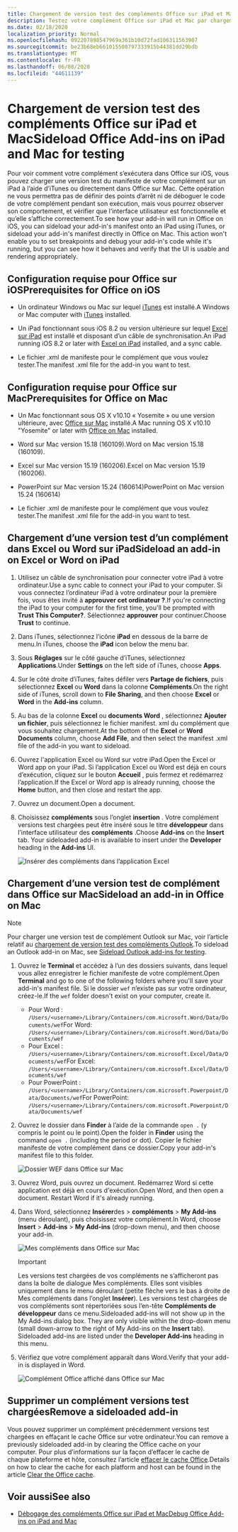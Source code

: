 ```yaml
---
title: Chargement de version test des compléments Office sur iPad et Mac
description: Testez votre complément Office sur iPad et Mac par chargement
ms.date: 02/18/2020
localization_priority: Normal
ms.openlocfilehash: 092207898547969a361b10d72fad106311563907
ms.sourcegitcommit: be23b68eb661015508797333915b44381dd29bdb
ms.translationtype: MT
ms.contentlocale: fr-FR
ms.lasthandoff: 06/08/2020
ms.locfileid: "44611139"
---
```

# <a name="sideload-office-add-ins-on-ipad-and-mac-for-testing"></a><span data-ttu-id="2e535-103">Chargement de version test des compléments Office sur iPad et Mac</span><span class="sxs-lookup"><span data-stu-id="2e535-103">Sideload Office Add-ins on iPad and Mac for testing</span></span>

<span data-ttu-id="2e535-p101">Pour voir comment votre complément s’exécutera dans Office sur iOS, vous pouvez charger une version test du manifeste de votre complément sur un iPad à l’aide d’iTunes ou directement dans Office sur Mac. Cette opération ne vous permettra pas de définir des points d’arrêt ni de déboguer le code de votre complément pendant son exécution, mais vous pourrez observer son comportement, et vérifier que l’interface utilisateur est fonctionnelle et qu’elle s’affiche correctement.</span><span class="sxs-lookup"><span data-stu-id="2e535-p101">To see how your add-in will run in Office on iOS, you can sideload your add-in's manifest onto an iPad using iTunes, or sideload your add-in's manifest directly in Office on Mac. This action won't enable you to set breakpoints and debug your add-in's code while it's running, but you can see how it behaves and verify that the UI is usable and rendering appropriately.</span></span>

## <a name="prerequisites-for-office-on-ios"></a><span data-ttu-id="2e535-106">Configuration requise pour Office sur iOS</span><span class="sxs-lookup"><span data-stu-id="2e535-106">Prerequisites for Office on iOS</span></span>

- <span data-ttu-id="2e535-107">Un ordinateur Windows ou Mac sur lequel [iTunes](https://www.apple.com/itunes/download/) est installé.</span><span class="sxs-lookup"><span data-stu-id="2e535-107">A Windows or Mac computer with [iTunes](https://www.apple.com/itunes/download/) installed.</span></span>

- <span data-ttu-id="2e535-108">Un iPad fonctionnant sous iOS 8.2 ou version ultérieure sur lequel [Excel sur iPad](https://itunes.apple.com/us/app/microsoft-excel/id586683407?mt=8) est installé et disposant d’un câble de synchronisation.</span><span class="sxs-lookup"><span data-stu-id="2e535-108">An iPad running iOS 8.2 or later with [Excel on iPad](https://itunes.apple.com/us/app/microsoft-excel/id586683407?mt=8) installed, and a sync cable.</span></span>

- <span data-ttu-id="2e535-109">Le fichier .xml de manifeste pour le complément que vous voulez tester.</span><span class="sxs-lookup"><span data-stu-id="2e535-109">The manifest .xml file for the add-in you want to test.</span></span>

## <a name="prerequisites-for-office-on-mac"></a><span data-ttu-id="2e535-110">Configuration requise pour Office sur Mac</span><span class="sxs-lookup"><span data-stu-id="2e535-110">Prerequisites for Office on Mac</span></span>

- <span data-ttu-id="2e535-111">Un Mac fonctionnant sous OS X v10.10 « Yosemite » ou une version ultérieure, avec [Office sur Mac](https://products.office.com/buy/compare-microsoft-office-products?tab=omac) installé.</span><span class="sxs-lookup"><span data-stu-id="2e535-111">A Mac running OS X v10.10 "Yosemite" or later with [Office on Mac](https://products.office.com/buy/compare-microsoft-office-products?tab=omac) installed.</span></span>

- <span data-ttu-id="2e535-112">Word sur Mac version 15.18 (160109).</span><span class="sxs-lookup"><span data-stu-id="2e535-112">Word on Mac version 15.18 (160109).</span></span>

- <span data-ttu-id="2e535-113">Excel sur Mac version 15.19 (160206).</span><span class="sxs-lookup"><span data-stu-id="2e535-113">Excel on Mac version 15.19 (160206).</span></span>

- <span data-ttu-id="2e535-114">PowerPoint sur Mac version 15.24 (160614)</span><span class="sxs-lookup"><span data-stu-id="2e535-114">PowerPoint on Mac version 15.24 (160614)</span></span>

- <span data-ttu-id="2e535-115">Le fichier .xml de manifeste pour le complément que vous voulez tester.</span><span class="sxs-lookup"><span data-stu-id="2e535-115">The manifest .xml file for the add-in you want to test.</span></span>

## <a name="sideload-an-add-in-on-excel-or-word-on-ipad"></a><span data-ttu-id="2e535-116">Chargement d’une version test d’un complément dans Excel ou Word sur iPad</span><span class="sxs-lookup"><span data-stu-id="2e535-116">Sideload an add-in on Excel or Word on iPad</span></span>

1. <span data-ttu-id="2e535-117">Utilisez un câble de synchronisation pour connecter votre iPad à votre ordinateur.</span><span class="sxs-lookup"><span data-stu-id="2e535-117">Use a sync cable to connect your iPad to your computer.</span></span> <span data-ttu-id="2e535-118">Si vous connectez l’ordinateur iPad à votre ordinateur pour la première fois, vous êtes invité à **approuver cet ordinateur ?**.</span><span class="sxs-lookup"><span data-stu-id="2e535-118">If you're connecting the iPad to your computer for the first time, you'll be prompted with **Trust This Computer?**.</span></span> <span data-ttu-id="2e535-119">Sélectionnez **approuver** pour continuer.</span><span class="sxs-lookup"><span data-stu-id="2e535-119">Choose **Trust** to continue.</span></span>

2. <span data-ttu-id="2e535-120">Dans iTunes, sélectionnez l’icône **iPad** en dessous de la barre de menu.</span><span class="sxs-lookup"><span data-stu-id="2e535-120">In iTunes, choose the **iPad** icon below the menu bar.</span></span>

3. <span data-ttu-id="2e535-121">Sous **Réglages** sur le côté gauche d’iTunes, sélectionnez **Applications**.</span><span class="sxs-lookup"><span data-stu-id="2e535-121">Under **Settings** on the left side of iTunes, choose **Apps**.</span></span>

4. <span data-ttu-id="2e535-122">Sur le côté droite d’iTunes, faites défiler vers **Partage de fichiers**, puis sélectionnez **Excel** ou **Word** dans la colonne **Compléments**.</span><span class="sxs-lookup"><span data-stu-id="2e535-122">On the right side of iTunes, scroll down to **File Sharing**, and then choose **Excel** or **Word** in the **Add-ins** column.</span></span>

5. <span data-ttu-id="2e535-123">Au bas de la colonne **Excel** ou **documents Word** , sélectionnez **Ajouter un fichier**, puis sélectionnez le fichier manifest. xml du complément que vous souhaitez chargement.</span><span class="sxs-lookup"><span data-stu-id="2e535-123">At the bottom of the **Excel** or **Word Documents** column, choose **Add File**, and then select the manifest .xml file of the add-in you want to sideload.</span></span>

6. <span data-ttu-id="2e535-124">Ouvrez l'application Excel ou Word sur votre iPad.</span><span class="sxs-lookup"><span data-stu-id="2e535-124">Open the Excel or Word app on your iPad.</span></span> <span data-ttu-id="2e535-125">Si l’application Excel ou Word est déjà en cours d’exécution, cliquez sur le bouton **Accueil** , puis fermez et redémarrez l’application.</span><span class="sxs-lookup"><span data-stu-id="2e535-125">If the Excel or Word app is already running, choose the **Home** button, and then close and restart the app.</span></span>

7. <span data-ttu-id="2e535-126">Ouvrez un document.</span><span class="sxs-lookup"><span data-stu-id="2e535-126">Open a document.</span></span>

8. <span data-ttu-id="2e535-127">Choisissez **compléments** sous l’onglet **insertion** . Votre complément versions test chargées peut être inséré sous le titre **développeur** dans l’interface utilisateur des **compléments** .</span><span class="sxs-lookup"><span data-stu-id="2e535-127">Choose **Add-ins** on the **Insert** tab. Your sideloaded add-in is available to insert under the **Developer** heading in the **Add-ins** UI.</span></span>

    ![Insérer des compléments dans l’application Excel](../images/excel-insert-add-in.png)

## <a name="sideload-an-add-in-in-office-on-mac"></a><span data-ttu-id="2e535-129">Chargement d’une version test de complément dans Office sur Mac</span><span class="sxs-lookup"><span data-stu-id="2e535-129">Sideload an add-in in Office on Mac</span></span>

> [!NOTE]
> <span data-ttu-id="2e535-130">Pour charger une version test de complément Outlook sur Mac, voir l’article relatif au [chargement de version test des compléments Outlook](../outlook/sideload-outlook-add-ins-for-testing.md).</span><span class="sxs-lookup"><span data-stu-id="2e535-130">To sideload an Outlook add-in on Mac, see [Sideload Outlook add-ins for testing](../outlook/sideload-outlook-add-ins-for-testing.md).</span></span>

1. <span data-ttu-id="2e535-131">Ouvrez le **Terminal** et accédez à l’un des dossiers suivants, dans lequel vous allez enregistrer le fichier manifeste de votre complément.</span><span class="sxs-lookup"><span data-stu-id="2e535-131">Open **Terminal** and go to one of the following folders where you'll save your add-in's manifest file.</span></span> <span data-ttu-id="2e535-132">Si le dossier `wef` n’existe pas sur votre ordinateur, créez-le.</span><span class="sxs-lookup"><span data-stu-id="2e535-132">If the `wef` folder doesn't exist on your computer, create it.</span></span>

    - <span data-ttu-id="2e535-133">Pour Word : `/Users/<username>/Library/Containers/com.microsoft.Word/Data/Documents/wef`</span><span class="sxs-lookup"><span data-stu-id="2e535-133">For Word:  `/Users/<username>/Library/Containers/com.microsoft.Word/Data/Documents/wef`</span></span>    
    - <span data-ttu-id="2e535-134">Pour Excel : `/Users/<username>/Library/Containers/com.microsoft.Excel/Data/Documents/wef`</span><span class="sxs-lookup"><span data-stu-id="2e535-134">For Excel:  `/Users/<username>/Library/Containers/com.microsoft.Excel/Data/Documents/wef`</span></span>
    - <span data-ttu-id="2e535-135">Pour PowerPoint : `/Users/<username>/Library/Containers/com.microsoft.Powerpoint/Data/Documents/wef`</span><span class="sxs-lookup"><span data-stu-id="2e535-135">For PowerPoint: `/Users/<username>/Library/Containers/com.microsoft.Powerpoint/Data/Documents/wef`</span></span>

2. <span data-ttu-id="2e535-136">Ouvrez le dossier dans **Finder** à l’aide de la commande `open .` (y compris le point ou le point).</span><span class="sxs-lookup"><span data-stu-id="2e535-136">Open the folder in **Finder** using the command `open .` (including the period or dot).</span></span> <span data-ttu-id="2e535-137">Copier le fichier manifeste de votre complément dans ce dossier.</span><span class="sxs-lookup"><span data-stu-id="2e535-137">Copy your add-in's manifest file to this folder.</span></span>

    ![Dossier WEF dans Office sur Mac](../images/all-my-files.png)

3. <span data-ttu-id="2e535-p106">Ouvrez Word, puis ouvrez un document. Redémarrez Word si cette application est déjà en cours d'exécution.</span><span class="sxs-lookup"><span data-stu-id="2e535-p106">Open Word, and then open a document. Restart Word if it's already running.</span></span>

4. <span data-ttu-id="2e535-141">Dans Word, sélectionnez **Insérer**des  >  **compléments**  >  **My Add-ins** (menu déroulant), puis choisissez votre complément.</span><span class="sxs-lookup"><span data-stu-id="2e535-141">In Word, choose **Insert** > **Add-ins** > **My Add-ins** (drop-down menu), and then choose your add-in.</span></span>

    ![Mes compléments dans Office sur Mac](../images/my-add-ins-wikipedia.png)

    > [!IMPORTANT]
    > <span data-ttu-id="2e535-p107">Les versions test chargées de vos compléments ne s’afficheront pas dans la boîte de dialogue Mes compléments. Elles sont visibles uniquement dans le menu déroulant (petite flèche vers le bas à droite de Mes compléments dans l’onglet **Insérer**). Les versions test chargées de vos compléments sont répertoriées sous l’en-tête **Compléments de développeur** dans ce menu.</span><span class="sxs-lookup"><span data-stu-id="2e535-p107">Sideloaded add-ins will not show up in the My Add-ins dialog box. They are only visible within the drop-down menu (small down-arrow to the right of My Add-ins on the **Insert** tab). Sideloaded add-ins are listed under the **Developer Add-ins** heading in this menu.</span></span>

5. <span data-ttu-id="2e535-146">Vérifiez que votre complément apparaît dans Word.</span><span class="sxs-lookup"><span data-stu-id="2e535-146">Verify that your add-in is displayed in Word.</span></span>

    ![Complément Office affiché dans Office sur Mac](../images/lorem-ipsum-wikipedia.png)

## <a name="remove-a-sideloaded-add-in"></a><span data-ttu-id="2e535-148">Supprimer un complément versions test chargées</span><span class="sxs-lookup"><span data-stu-id="2e535-148">Remove a sideloaded add-in</span></span>

<span data-ttu-id="2e535-149">Vous pouvez supprimer un complément précédemment versions test chargées en effaçant le cache Office sur votre ordinateur.</span><span class="sxs-lookup"><span data-stu-id="2e535-149">You can remove a previously sideloaded add-in by clearing the Office cache on your computer.</span></span> <span data-ttu-id="2e535-150">Pour plus d’informations sur la façon d’effacer le cache de chaque plateforme et hôte, consultez l’article [effacer le cache Office](clear-cache.md).</span><span class="sxs-lookup"><span data-stu-id="2e535-150">Details on how to clear the cache for each platform and host can be found in the article [Clear the Office cache](clear-cache.md).</span></span>

## <a name="see-also"></a><span data-ttu-id="2e535-151">Voir aussi</span><span class="sxs-lookup"><span data-stu-id="2e535-151">See also</span></span>

- [<span data-ttu-id="2e535-152">Débogage des compléments Office sur iPad et Mac</span><span class="sxs-lookup"><span data-stu-id="2e535-152">Debug Office Add-ins on iPad and Mac</span></span>](debug-office-add-ins-on-ipad-and-mac.md)
